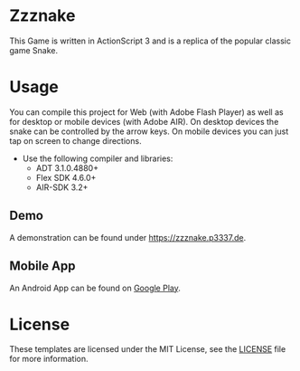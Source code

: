 # Zzznake

This Game is written in ActionScript 3 and is a replica of the popular classic game Snake.



# Usage

You can compile this project for Web (with Adobe Flash Player) as well as for desktop or mobile devices (with Adobe AIR).
On desktop devices the snake can be controlled by the arrow keys. On mobile devices you can just tap on screen to change directions.

* Use the following compiler and libraries:
  * ADT 3.1.0.4880+
  * Flex SDK 4.6.0+
  * AIR-SDK 3.2+

## Demo

A demonstration can be found under https://zzznake.p3337.de.

## Mobile App

An Android App can be found on [Google Play](https://play.google.com/store/apps/details?id=air.de.p3337.zzznake&hl=de "Zzznake on Google Play").



# License

These templates are licensed under the MIT License, see the [LICENSE](LICENSE) file for more information.

